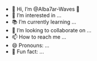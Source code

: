 - 👋 Hi, I’m @Alba7ar-Waves 👋
- 👀 I’m interested in ...
- 📚 I’m currently learning ...
- 👀 I’m looking to collaborate on ...
- 📫 How to reach me ...
- 😄 Pronouns: ...
- 🌺 Fun fact: ...

<!---
Alba7ar-Waves/Alba7ar-Waves is a ✨ special ✨ repository because its `README.md` (this file) appears on your GitHub profile.
You can click the Preview link to take a look at your changes.
--->
